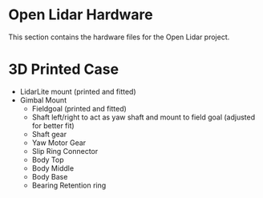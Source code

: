 # Open Lidar Hardware

This section contains the hardware files for the Open Lidar project.

# 3D Printed Case

- LidarLite mount (printed and fitted)
- Gimbal Mount
  - Fieldgoal (printed and fitted)
  - Shaft left/right to act as yaw shaft and mount to field goal (adjusted for better fit)
  - Shaft gear
  - Yaw Motor Gear
  - Slip Ring Connector
  - Body Top
  - Body Middle
  - Body Base
  - Bearing Retention ring
